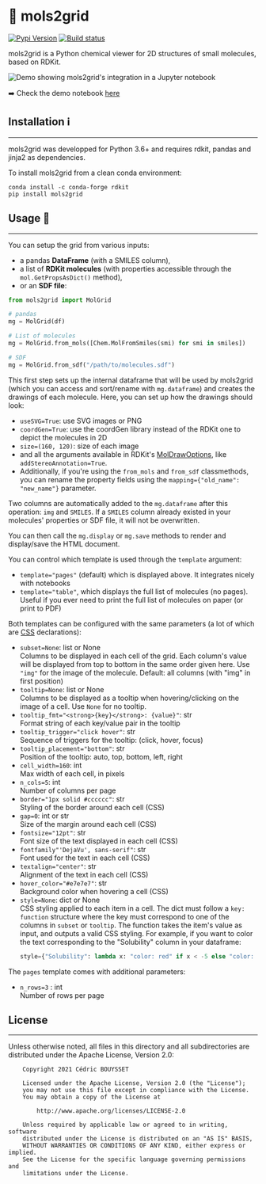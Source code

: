 # 👀 mols2grid

[![Pypi Version](https://img.shields.io/pypi/v/mols2grid.svg)](https://pypi.python.org/pypi/mols2grid)
[![Build status](https://github.com/cbouy/mols2grid/workflows/build/badge.svg)](https://github.com/cbouy/mols2grid/actions/workflows/build.yml)

mols2grid is a Python chemical viewer for 2D structures of small molecules, based on RDKit.

![Demo showing mols2grid's integration in a Jupyter notebook](https://raw.githubusercontent.com/cbouy/mols2grid/master/demo.png)

➡️ Check the demo notebook [here](https://nbviewer.jupyter.org/github/cbouy/molgrid/blob/master/demo.ipynb)

## Installation ℹ️
---

mols2grid was developped for Python 3.6+ and requires rdkit, pandas and jinja2 as dependencies.

To install mols2grid from a clean conda environment:
```shell
conda install -c conda-forge rdkit
pip install mols2grid
```

## Usage 📜
---

You can setup the grid from various inputs:
* a pandas **DataFrame** (with a SMILES column),
* a list of **RDKit molecules** (with properties accessible through the `mol.GetPropsAsDict()` method),
* or an **SDF file**:

```python
from mols2grid import MolGrid

# pandas
mg = MolGrid(df)

# List of molecules
mg = MolGrid.from_mols([Chem.MolFromSmiles(smi) for smi in smiles])

# SDF
mg = MolGrid.from_sdf("/path/to/molecules.sdf")
```

This first step sets up the internal dataframe that will be used by mols2grid (which you can access and sort/rename with `mg.dataframe`) and creates the drawings of each molecule.
Here, you can set up how the drawings should look:

  * `useSVG=True`: use SVG images or PNG
  * `coordGen=True`: use the coordGen library instead of the RDKit one to depict the molecules in 2D
  * `size=(160, 120)`: size of each image
  * and all the arguments available in RDKit's [MolDrawOptions](https://www.rdkit.org/docs/source/rdkit.Chem.Draw.rdMolDraw2D.html#rdkit.Chem.Draw.rdMolDraw2D.MolDrawOptions), like `addStereoAnnotation=True`.
  * Additionally, if you're using the `from_mols` and `from_sdf` classmethods, you can rename the property fields using the `mapping={"old_name": "new_name"}` parameter.

Two columns are automatically added to the `mg.dataframe` after this operation: `img` and `SMILES`. If a `SMILES` column already existed in your molecules' properties or SDF file, it will not be overwritten.

You can then call the `mg.display` or `mg.save` methods to render and display/save the HTML document.
  
You can control which template is used through the `template` argument:
  * `template="pages"` (default) which is displayed above. It integrates nicely with notebooks
  * `template="table"`, which displays the full list of molecules (no pages). Useful if you ever need to print the full list of molecules on paper (or print to PDF)

Both templates can be configured with the same parameters (a lot of which are [CSS](https://www.w3schools.com/cssref/) declarations):

* `subset=None`: list or None  
    Columns to be displayed in each cell of the grid. Each column's value will be displayed from top to bottom in the same order given here. Use `"img"` for the image of the molecule. Default: all columns (with "img" in first position)
* `tooltip=None`: list or None  
    Columns to be displayed as a tooltip when hovering/clicking on the image of a cell. Use `None` for no tooltip.
* `tooltip_fmt="<strong>{key}</strong>: {value}"`: str  
    Format string of each key/value pair in the tooltip
* `tooltip_trigger="click hover"`: str  
    Sequence of triggers for the tooltip: (click, hover, focus)
* `tooltip_placement="bottom"`: str  
    Position of the tooltip: auto, top, bottom, left, right
* `cell_width=160`: int  
    Max width of each cell, in pixels
* `n_cols=5`: int  
    Number of columns per page
* `border="1px solid #cccccc"`: str  
    Styling of the border around each cell (CSS)
* `gap=0`: int or str  
    Size of the margin around each cell (CSS)
* `fontsize="12pt"`: str  
    Font size of the text displayed in each cell (CSS)
* `fontfamily"'DejaVu', sans-serif"`: str  
    Font used for the text in each cell (CSS)
* `textalign="center"`: str  
    Alignment of the text in each cell (CSS)
* `hover_color="#e7e7e7"`: str  
    Background color when hovering a cell (CSS)
* `style=None`: dict or None  
    CSS styling applied to each item in a cell. The dict must follow a `key: function` structure where the key must correspond to one of the columns in `subset` or `tooltip`. The function takes the item's value as input, and outputs a valid CSS styling. For example, if you want to color the text corresponding to the "Solubility"
    column in your dataframe:
    ```python
    style={"Solubility": lambda x: "color: red" if x < -5 else "color: black"}
    ```

The `pages` template comes with additional parameters:

* `n_rows=3` : int  
    Number of rows per page
    

## License
---

Unless otherwise noted, all files in this directory and all subdirectories are distributed under the Apache License, Version 2.0:
```
    Copyright 2021 Cédric BOUYSSET

    Licensed under the Apache License, Version 2.0 (the "License");
    you may not use this file except in compliance with the License.
    You may obtain a copy of the License at

        http://www.apache.org/licenses/LICENSE-2.0

    Unless required by applicable law or agreed to in writing, software
    distributed under the License is distributed on an "AS IS" BASIS,
    WITHOUT WARRANTIES OR CONDITIONS OF ANY KIND, either express or implied.
    See the License for the specific language governing permissions and
    limitations under the License.
```
